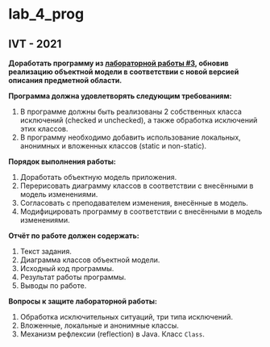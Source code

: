 # lab_4_prog
## IVT - 2021

**Доработать программу из  [лабораторной работы #3](https://github.com/sasaovch/lab_3_prog), обновив реализацию объектной модели в соответствии с новой версией описания предметной области.**

**Программа должна удовлетворять следующим требованиям:**

1.  В программе должны быть реализованы 2 собственных класса исключений (checked и unchecked), а также обработка исключений этих классов.
2.  В программу необходимо добавить использование локальных, анонимных и вложенных классов (static и non-static).

**Порядок выполнения работы:**

1.  Доработать объектную модель приложения.
2.  Перерисовать диаграмму классов в соответствии с внесёнными в модель изменениями.
3.  Согласовать с преподавателем изменения, внесённые в модель.
4.  Модифицировать программу в соответствии с внесёнными в модель изменениями.

**Отчёт по работе должен содержать:**

1.  Текст задания.
2.  Диаграмма классов объектной модели.
3.  Исходный код программы.
4.  Результат работы программы.
5.  Выводы по работе.

**Вопросы к защите лабораторной работы:**

1.  Обработка исключительных ситуаций, три типа исключений.
2.  Вложенные, локальные и анонимные классы.
3.  Механизм рефлексии (reflection) в Java. Класс  `Class`.
